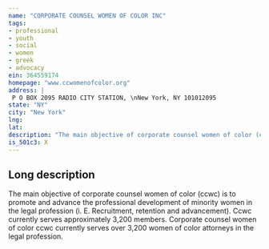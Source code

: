 ```yaml
---
name: "CORPORATE COUNSEL WOMEN OF COLOR INC"
tags:
- professional
- youth
- social
- women
- greek
- advocacy
ein: 364559174
homepage: "www.ccwomenofcolor.org"
address: |
 P O BOX 2095 RADIO CITY STATION, \nNew York, NY 101012095
state: "NY"
city: "New York"
lng: 
lat: 
description: "The main objective of corporate counsel women of color (ccwc) is to promote and advance the professional development of minority women in the legal profession (i. E. Recruitment, retention and advancement). Ccwc currently serves approximately 3,200 members. "
is_501c3: X
---
```


## Long description

The main objective of corporate counsel women of color (ccwc) is to promote and advance the professional development of minority women in the legal profession (i. E. Recruitment, retention and advancement). Ccwc currently serves approximately 3,200 members. Corporate counsel women of color ccwc currently serves over 3,200 women of color attorneys in the legal profession. 
